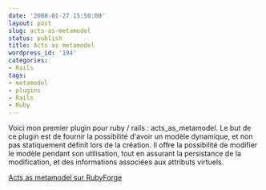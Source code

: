 ```yaml
---
date: '2008-01-27 15:50:00'
layout: post
slug: acts-as-metamodel
status: publish
title: Acts as metamodel
wordpress_id: '194'
categories:
- Rails
tags:
- metamodel
- plugins
- Rails
- Ruby
---
```



Voici mon premier plugin pour ruby / rails : acts_as_metamodel. Le but de ce plugin est de fournir la possibilité d'avoir un modèle dynamique, et non pas statiquement définit lors de la création.
Il offre la possibilité de modifier le modèle pendant son utilisation, tout en assurant la persistance de la modification, et des informations associées aux attributs virtuels.

[Acts as metamodel sur RubyForge](http://rubyforge.org/projects/aamm/)

